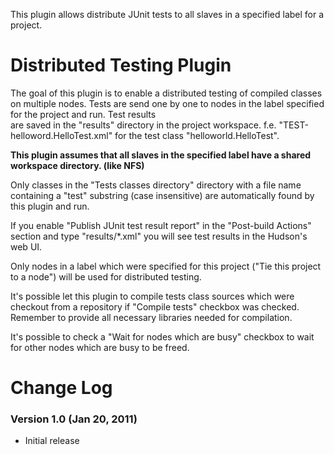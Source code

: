 This plugin allows distribute JUnit tests to all slaves in a specified
label for a project.

# Distributed Testing Plugin

The goal of this plugin is to enable a distributed testing of compiled
classes on multiple nodes. Tests are send one by one to nodes in the
label specified for the project and run. Test results  
are saved in the "results" directory in the project workspace. f.e.
"TEST-helloword.HelloTest.xml" for the test class
"helloworld.HelloTest".

**This plugin assumes that all slaves in the specified label have a
shared workspace directory. (like NFS)**

Only classes in the "Tests classes directory" directory with a file name
containing a "test" substring (case insensitive) are automatically found
by this plugin and run.

If you enable "Publish JUnit test result report" in the "Post-build
Actions" section and type "results/\*.xml" you will see test results in
the Hudson's web UI.

Only nodes in a label which were specified for this project ("Tie this
project to a node") will be used for distributed testing.

It's possible let this plugin to compile tests class sources which were
checkout from a repository if "Compile tests" checkbox was checked.
Remember to provide all necessary libraries needed for compilation.

It's possible to check a "Wait for nodes which are busy" checkbox to
wait for other nodes which are busy to be freed.

# Change Log

### Version 1.0 (Jan 20, 2011)

-   Initial release
